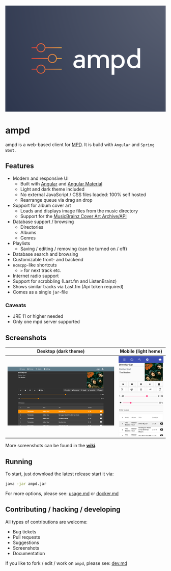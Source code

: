 ![Logo of ampd](.github/ampd-logo.png)

# ampd

ampd is a web-based client for [MPD](https://www.musicpd.org/). It is build with `Angular` and
`Spring Boot`.

## Features

* Modern and responsive UI
  * Built with [Angular](https://angular.io/) and [Angular Material](https://material.angular.io/)
  * Light and dark theme included
  * No external JavaScript / CSS files loaded: 100% self hosted
  * Rearrange queue via drag an drop
* Support for album cover art
  * Loads and displays image files from the music directory
  * Support for the [MusicBrainz Cover Art Archive/API](https://wiki.musicbrainz.org/Cover_Art_Archive/API)
* Database support / browsing
  * Directories
  * Albums
  * Genres
* Playlists
  * Saving / editing / removing (can be turned on / off)
* Database search and browsing
* Customizable front- and backend
* `ncmcpp`-like shortcuts
  * `>` for next track etc.
* Internet radio support
* Support for scrobbling (Last.fm and ListenBrainz)
* Shows similar tracks via Last.fm (Api token required)
* Comes as a single `jar`-file

### Caveats

* JRE 11 or higher needed
* Only one mpd server supported

## Screenshots

Desktop (dark theme)             |  Mobile (light heme)
:-------------------------:|:-------------------------:
![Screenshot of ampd on a desktop](.github/desktop.png)  | ![Screenshot of ampd on a mobile device](.github/mobile.png)

More screenshots can be found in the [**wiki**](https://github.com/rain0r/ampd/wiki/Screenshots).

## Running

To start, just download the latest release start it via: 

```sh
java -jar ampd.jar
```

For more options, please see: [usage.md](docs/usage.md) or [docker.md](docs/docker.md)

## Contributing / hacking / developing

All types of contributions are welcome:

* Bug tickets
* Pull requests
* Suggestions
* Screenshots
* Documentation

If you like to fork / edit / work on `ampd`, please see: [dev.md](docs/dev.md)
